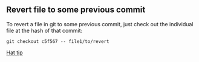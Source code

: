 ## Revert file to some previous commit

To revert a file in git to some previous commit, just check out the individual file at the hash of that commit:

```
git checkout c5f567 -- file1/to/revert 
```

[Hat tip](https://stackoverflow.com/questions/215718/how-can-i-reset-or-revert-a-file-to-a-specific-revision)